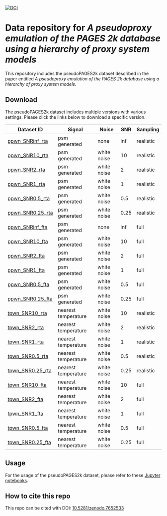 [![DOI](https://zenodo.org/badge/DOI/10.5281/zenodo.7652533.svg)](https://doi.org/10.5281/zenodo.7652533)


# Data repository for *A pseudoproxy emulation of the PAGES 2k database using a hierarchy of proxy system models*

This repository includes the pseudoPAGES2k dataset described in the paper entitled *A pseudoproxy emulation of the PAGES 2k database using a hierarchy of proxy system models*.

## Download

The pseudoPAGES2k dataset includes multiple versions with various settings.
Please click the links below to download a specific version.

| Dataset ID                                     | Signal              | Noise       | SNR  | Sampling  |
|------------------------------------------------|---------------------|-------------|------|-----------|
| [ppwn_SNRinf_rta](https://github.com/fzhu2e/paper-pseudoPAGES2k/raw/main/data/ppwn_SNRinf_rta.nc)   | psm generated       | none        | inf  | realistic |
| [ppwn_SNR10_rta](https://github.com/fzhu2e/paper-pseudoPAGES2k/raw/main/data/ppwn_SNR10_rta.nc)     | psm generated       | white noise | 10   | realistic |
| [ppwn_SNR2_rta](https://github.com/fzhu2e/paper-pseudoPAGES2k/raw/main/data/ppwn_SNR2_rta.nc)       | psm generated       | white noise | 2    | realistic |
| [ppwn_SNR1_rta](https://github.com/fzhu2e/paper-pseudoPAGES2k/raw/main/data/ppwn_SNR1_rta.nc)       | psm generated       | white noise | 1    | realistic |
| [ppwn_SNR0.5_rta](https://github.com/fzhu2e/paper-pseudoPAGES2k/raw/main/data/ppwn_SNR0.5_rta.nc)   | psm generated       | white noise | 0.5  | realistic |
| [ppwn_SNR0.25_rta](https://github.com/fzhu2e/paper-pseudoPAGES2k/raw/main/data/ppwn_SNR0.25_rta.nc) | psm generated       | white noise | 0.25 | realistic |
| [ppwn_SNRinf_fta](https://github.com/fzhu2e/paper-pseudoPAGES2k/raw/main/data/ppwn_SNRinf_fta.nc)   | psm generated       | none        | inf  | full      |
| [ppwn_SNR10_fta](https://github.com/fzhu2e/paper-pseudoPAGES2k/raw/main/data/ppwn_SNR10_fta.nc)     | psm generated       | white noise | 10   | full      |
| [ppwn_SNR2_fta](https://github.com/fzhu2e/paper-pseudoPAGES2k/raw/main/data/ppwn_SNR2_fta.nc)       | psm generated       | white noise | 2    | full      |
| [ppwn_SNR1_fta](https://github.com/fzhu2e/paper-pseudoPAGES2k/raw/main/data/ppwn_SNR1_fta.nc)       | psm generated       | white noise | 1    | full      |
| [ppwn_SNR0.5_fta](https://github.com/fzhu2e/paper-pseudoPAGES2k/raw/main/data/ppwn_SNR0.5_fta.nc)   | psm generated       | white noise | 0.5  | full      |
| [ppwn_SNR0.25_fta](https://github.com/fzhu2e/paper-pseudoPAGES2k/raw/main/data/ppwn_SNR0.25_fta.nc) | psm generated       | white noise | 0.25 | full      |
| [tpwn_SNR10_rta](https://github.com/fzhu2e/paper-pseudoPAGES2k/raw/main/data/tpwn_SNR10_rta.nc)     | nearest temperature | white noise | 10   | realistic |
| [tpwn_SNR2_rta](https://github.com/fzhu2e/paper-pseudoPAGES2k/raw/main/data/tpwn_SNR2_rta.nc)       | nearest temperature | white noise | 2    | realistic |
| [tpwn_SNR1_rta](https://github.com/fzhu2e/paper-pseudoPAGES2k/raw/main/data/tpwn_SNR1_rta.nc)       | nearest temperature | white noise | 1    | realistic |
| [tpwn_SNR0.5_rta](https://github.com/fzhu2e/paper-pseudoPAGES2k/raw/main/data/tpwn_SNR0.5_rta.nc)   | nearest temperature | white noise | 0.5  | realistic |
| [tpwn_SNR0.25_rta](https://github.com/fzhu2e/paper-pseudoPAGES2k/raw/main/data/tpwn_SNR0.25_rta.nc) | nearest temperature | white noise | 0.25 | realistic |
| [tpwn_SNR10_fta](https://github.com/fzhu2e/paper-pseudoPAGES2k/raw/main/data/tpwn_SNR10_fta.nc)     | nearest temperature | white noise | 10   | full      |
| [tpwn_SNR2_fta](https://github.com/fzhu2e/paper-pseudoPAGES2k/raw/main/data/tpwn_SNR2_fta.nc)       | nearest temperature | white noise | 2    | full      |
| [tpwn_SNR1_fta](https://github.com/fzhu2e/paper-pseudoPAGES2k/raw/main/data/tpwn_SNR1_fta.nc)       | nearest temperature | white noise | 1    | full      |
| [tpwn_SNR0.5_fta](https://github.com/fzhu2e/paper-pseudoPAGES2k/raw/main/data/tpwn_SNR0.5_fta.nc)   | nearest temperature | white noise | 0.5  | full      |
| [tpwn_SNR0.25_fta](https://github.com/fzhu2e/paper-pseudoPAGES2k/raw/main/data/tpwn_SNR0.25_fta.nc) | nearest temperature | white noise | 0.25 | full      |

## Usage

For the usage of the pseudoPAGES2k dataset, please refer to these [Jupyter notebooks](https://fzhu2e.github.io/cfr/ug-pp2k.html).

## How to cite this repo
This repo can be cited with DOI: [10.5281/zenodo.7652533](https://doi.org/10.5281/zenodo.7652533)